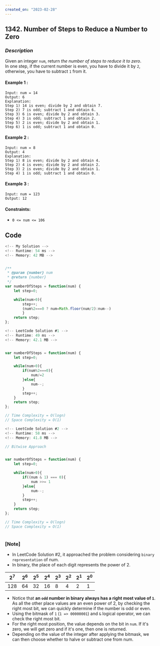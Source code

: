 ```yaml
---
created_on: "2023-02-28"
---
```


## 1342. Number of Steps to Reduce a Number to Zero


### _Description_

Given an integer `num`, return _the number of steps to reduce it to zero_.\
In one step, if the current number is even, you have to divide it by `2`, otherwise, you have to subtract `1` from it.


#### Example 1 :
```
Input: num = 14
Output: 6
Explanation: 
Step 1) 14 is even; divide by 2 and obtain 7. 
Step 2) 7 is odd; subtract 1 and obtain 6.
Step 3) 6 is even; divide by 2 and obtain 3. 
Step 4) 3 is odd; subtract 1 and obtain 2. 
Step 5) 2 is even; divide by 2 and obtain 1. 
Step 6) 1 is odd; subtract 1 and obtain 0.
```

#### Example 2 :
```
Input: num = 8
Output: 4
Explanation: 
Step 1) 8 is even; divide by 2 and obtain 4. 
Step 2) 4 is even; divide by 2 and obtain 2. 
Step 3) 2 is even; divide by 2 and obtain 1. 
Step 4) 1 is odd; subtract 1 and obtain 0.
```

#### Example 3 :
```
Input: num = 123
Output: 12
```

#### Constraints:

- `0 <= num <= 106`


## Code

```JavaScript
<!-- My Solution -->
<!-- Runtime: 54 ms -->
<!-- Memory: 42 MB -->


/**
 * @param {number} num
 * @return {number}
 */
var numberOfSteps = function(num) {
    let step=0;

    while(num>0){
        step++;
        (num%2===0 ? num=Math.floor(num/2):num--)
        }
    return step;
};

```

```JavaScript
<!-- LeetCode Solution #1 -->
<!-- Runtime: 49 ms -->
<!-- Memory: 42.1 MB -->


var numberOfSteps = function(num) {
    let step=0;

    while(num>0){
        if(num%2===0){
            num/=2
        }else{
            num--;
        }
        step++;
    }
    return step;
};

// Time Complexity = O(logn)
// Space Complexity = O(1)
```

```JavaScript
<!-- LeetCode Solution #2 -->
<!-- Runtime: 58 ms -->
<!-- Memory: 41.8 MB -->

// Bitwise Approach


var numberOfSteps = function(num) {
    let step=0;

    while(num>0){
        if((num & 1) === 0){
            num >>= 1
        }else{
            num--;
        }
        step++;
    }
    return step;
};

// Time Complexity = O(logn)
// Space Complexity = O(1)

```



#

### [Note]
- In LeetCode Solution #2, it approached the problem considering `binary representation` of num. 
- In binary, the place of each digit represents the power of 2.

| 2<sup>7</sup> | 2<sup>6</sup> | 2<sup>5</sup> | 2<sup>4</sup> | 2<sup>3</sup> | 2<sup>2</sup> | 2<sup>1</sup> | 2<sup>0</sup> |
| ----------- | ----------- | ----------- | ----------- | ----------- | ----------- | ----------- | ----------- |
| 128 | 64 | 32 | 16 | 8 | 4 | 2 | 1 |


- Notice that __an `odd` number in binary always has a right most value of `1`__. As all the other place values are an even power of 2, by checking the right most bit, we can quickly determine if the number is odd or even. 
- Using the bitmask of `1` (`1 => 00000001`) and `&` logical operator, we can check the right most bit. 
- For the right most position, the value depends on the bit in `num`. If it's zero, we will get zero and if it's one, then one is returned. 
- Depending on the value of the integer after applying the bitmask, we can then choose whether to halve or subtract one from num.
